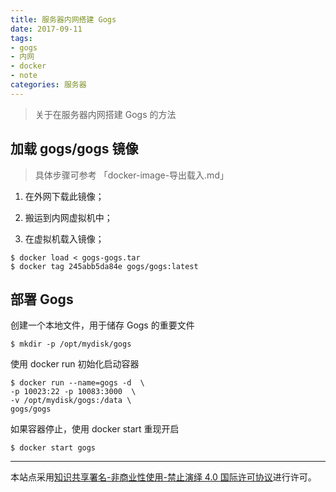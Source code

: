 ```yaml
---
title: 服务器内网搭建 Gogs
date: 2017-09-11
tags: 
- gogs
- 内网
- docker
- note
categories: 服务器
---
```


> 关于在服务器内网搭建 Gogs 的方法

<!-- more -->


## 加载 gogs/gogs 镜像
> 具体步骤可参考 「docker-image-导出载入.md」

1. 在外网下载此镜像；

1. 搬运到内网虚拟机中；

1. 在虚拟机载入镜像；
```
$ docker load < gogs-gogs.tar
$ docker tag 245abb5da84e gogs/gogs:latest
```

## 部署 Gogs

创建一个本地文件，用于储存 Gogs 的重要文件 
```
$ mkdir -p /opt/mydisk/gogs
```

使用 docker run 初始化启动容器
```
$ docker run --name=gogs -d  \
-p 10023:22 -p 10083:3000  \
-v /opt/mydisk/gogs:/data \
gogs/gogs 
```

如果容器停止，使用 docker start 重现开启
```
$ docker start gogs 

```

---
本站点采用[知识共享署名-非商业性使用-禁止演绎 4.0 国际许可协议](https://creativecommons.org/licenses/by-nc-nd/4.0/deed.zh)进行许可。
